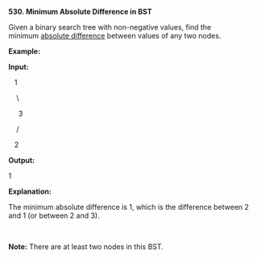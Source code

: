 **530. Minimum Absolute Difference in BST**

Given a binary search tree with non-negative values, find the minimum [absolute difference](https://en.wikipedia.org/wiki/Absolute_difference) between values of any two nodes.

**Example:**

**Input:**

   1

    \

     3

    /

   2

**Output:**

1

**Explanation:**

The minimum absolute difference is 1, which is the difference between 2 and 1 (or between 2 and 3).

 

**Note:** There are at least two nodes in this BST.
